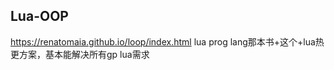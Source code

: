 ## Lua-OOP

https://renatomaia.github.io/loop/index.html
lua prog lang那本书+这个+lua热更方案，基本能解决所有gp lua需求